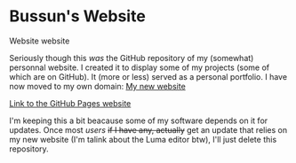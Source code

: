 # Bussun's Website
Website website

Seriously though this *was* the GitHub repository of my (somewhat) personnal website.
I created it to display some of my projects (some of which are on GitHub). It (more or less) served as a personal portfolio. I have now moved to my own domain: [My new website](https://bussun.dev)

[Link to the GitHub Pages website](https://bussun.github.io)

I'm keeping this a bit beacause some of my software depends on it for updates. Once most *users* ~~if I have any, actually~~ get an update that relies on my new website (I'm talink about the Luma editor btw), I'll just delete this repository.